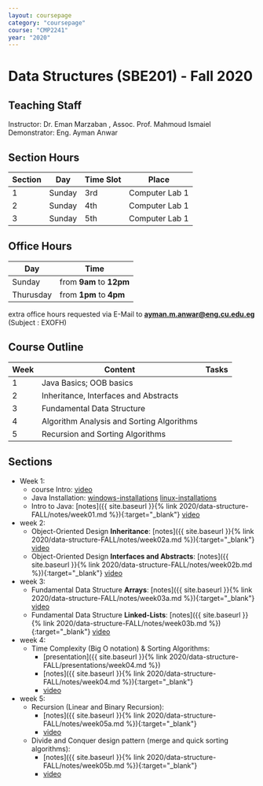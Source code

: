 ```yaml
---
layout: coursepage
category: "coursepage"
course: "CMP2241"
year: "2020"
---
```


# Data Structures \(SBE201\) - Fall 2020

## Teaching Staff

Instructor: Dr. Eman Marzaban , Assoc. Prof. Mahmoud Ismaiel  
Demonstrator:  Eng. Ayman Anwar


## Section Hours

| Section | Day | Time Slot | Place |
|---------|-----|-----------|----|
|   1     | Sunday | 3rd | Computer Lab 1 |
|   2     | Sunday | 4th | Computer Lab 1 |
|   3     | Sunday | 5th | Computer Lab 1 |

## Office Hours

| Day | Time |
|-----|-----------|
| Sunday | from **9am** to **12pm** |
| Thurusday | from **1pm** to **4pm** |

extra office hours requested via E-Mail to **ayman.m.anwar@eng.cu.edu.eg** (Subject : EXOFH)

## Course Outline

| Week | Content | Tasks |
|------|----------------------|-----------|
| 1 | Java Basics; OOB basics |  |
| 2 | Inheritance, Interfaces and Abstracts |  |
| 3 | Fundamental Data Structure |  |
| 4 | Algorithm Analysis and Sorting Algorithms |  |
| 5 | Recursion and Sorting Algorithms |  |

## Sections
* Week 1:
    * course Intro: [video](https://drive.google.com/file/d/1eOEX5aJuV5WMb1TvYun2YVzdWv1Pp1az/view?usp=sharing)
    * Java Installation: [windows-installations](https://youtu.be/vRILBeMCOp4) [linux-installations](https://youtu.be/Vc3z48_Gx3E)
    * Intro to Java:  [notes]({{ site.baseurl }}{% link 2020/data-structure-FALL/notes/week01.md %}){:target="_blank"} [video](https://drive.google.com/file/d/1NqpNu_gORITvv4tkW3f7ca2murjxFc9o/view?usp=sharing)
* week 2:
    * Object-Oriented Design **Inheritance**: [notes]({{ site.baseurl }}{% link 2020/data-structure-FALL/notes/week02a.md %}){:target="_blank"} [video](https://drive.google.com/file/d/1bJS0QksD4woKuSjlniy2Aasiu6VOSXPS/view?usp=sharing)
    * Object-Oriented Design **Interfaces and Abstracts**: [notes]({{ site.baseurl }}{% link 2020/data-structure-FALL/notes/week02b.md %}){:target="_blank"} [video](https://drive.google.com/file/d/1n1tq4yrlnTrjM8mqBGvXITECUBsDxVtT/view?usp=sharing)
* week 3:
    * Fundamental Data Structure **Arrays**: [notes]({{ site.baseurl }}{% link 2020/data-structure-FALL/notes/week03a.md %}){:target="_blank"} [video](https://drive.google.com/file/d/1fsjv0i2i9Qa5KYkhtreY0UoMghwgwuAF/view?usp=sharing)
    * Fundamental Data Structure **Linked-Lists**: [notes]({{ site.baseurl }}{% link 2020/data-structure-FALL/notes/week03b.md %}){:target="_blank"} [video](https://drive.google.com/file/d/12D1NJS0eKnmjFWJDau2kBOFubTUBBeXR/view?usp=sharing)
* week 4:
    * Time Complexity (Big O notation) & Sorting Algorithms: 
        * [presentation]({{ site.baseurl }}{% link 2020/data-structure-FALL/presentations/week04.md %})
        * [notes]({{ site.baseurl }}{% link 2020/data-structure-FALL/notes/week04.md %}){:target="_blank"} 
        * [video](https://drive.google.com/file/d/1rJwRwqmbm8xcVm8jnl8dUJdGp-FIRf9v/view?usp=sharing)
* week 5:
    * Recursion (Linear and Binary Recursion): 
        * [notes]({{ site.baseurl }}{% link 2020/data-structure-FALL/notes/week05a.md %}){:target="_blank"} 
        * [video](https://drive.google.com/file/d/1oj-usExeBumaZiJweRv-53TyxoKOkXSS/view?usp=sharing)
    *  Divide and Conquer design pattern (merge and quick sorting algorithms):
        * [notes]({{ site.baseurl }}{% link 2020/data-structure-FALL/notes/week05b.md %}){:target="_blank"} 
        * [video](https://drive.google.com/file/d/1HAbltcJwgZwtcDctQKunj-5wEgcfJkON/view?usp=sharing)
